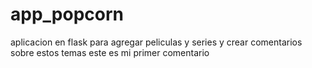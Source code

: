 # app_popcorn
aplicacion en flask para agregar peliculas y series y crear comentarios sobre estos temas
este es mi primer comentario
